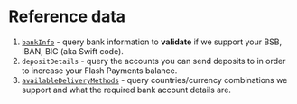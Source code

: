 # Reference data

1. [`bankInfo`](bank-information.md) - query bank information to **validate** if we support your BSB, IBAN, BIC (aka Swift code).
2. `depositDetails` - query the accounts you can send deposits to in order to increase your Flash Payments balance.
3. [`availableDeliveryMethods`](../recipients/required-fields.md) - query countries/currency combinations we support and what the required bank account details are.


